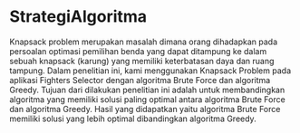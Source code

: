 # StrategiAlgoritma

Knapsack problem merupakan
masalah dimana orang dihadapkan pada
persoalan optimasi pemilihan benda yang
dapat ditampung ke dalam
sebuah knapsack (karung) yang memiliki
keterbatasan daya dan ruang tampung.
Dalam penelitian ini, kami menggunakan
Knapsack Problem pada aplikasi Fighters
Selector dengan algoritma Brute Force
dan algoritma Greedy. Tujuan dari
dilakukan penelitian ini adalah untuk
membandingkan algoritma yang memiliki
solusi paling optimal antara algoritma
Brute Force dan algoritma Greedy. Hasil
yang didapatkan yaitu algoritma Brute
Force memiliki solusi yang lebih optimal
dibandingkan algoritma Greedy.
